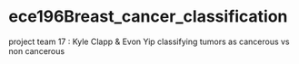 # ece196Breast_cancer_classification
project team 17 : Kyle Clapp & Evon Yip
classifying tumors as cancerous vs non cancerous
